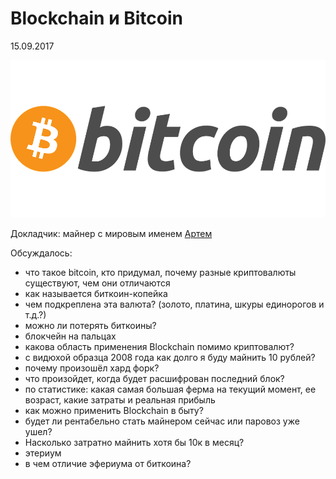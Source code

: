 # Blockchain и Bitcoin

15.09.2017

![Bitcoin](../img/bitcoin.png)

Докладчик: майнер с мировым именем [Артем](https://github.com/planemar)

Обсуждалось:

* что такое bitcoin, кто придумал, почему разные криптовалюты существуют, чем они отличаются
* как называется биткоин-копейка
* чем подкреплена эта валюта? (золото, платина, шкуры единорогов и т.д.?) 
* можно ли потерять биткоины?
* блокчейн на пальцах
* какова область применения Blockchain помимо криптовалют?
* с видюхой образца 2008 года как долго я буду майнить 10 рублей?
* почему произошёл хард форк?
* что произойдет, когда будет расшифрован последний блок?
* по статистике: какая самая большая ферма на текущий момент, ее возраст, какие затраты и реальная прибыль
* как можно применить Blockchain в быту? 
* будет ли рентабельно стать майнером сейчас или паровоз уже ушел?
* Насколько затратно майнить хотя бы 10к в месяц?
* этериум
* в чем отличие эфериума от биткоина?
